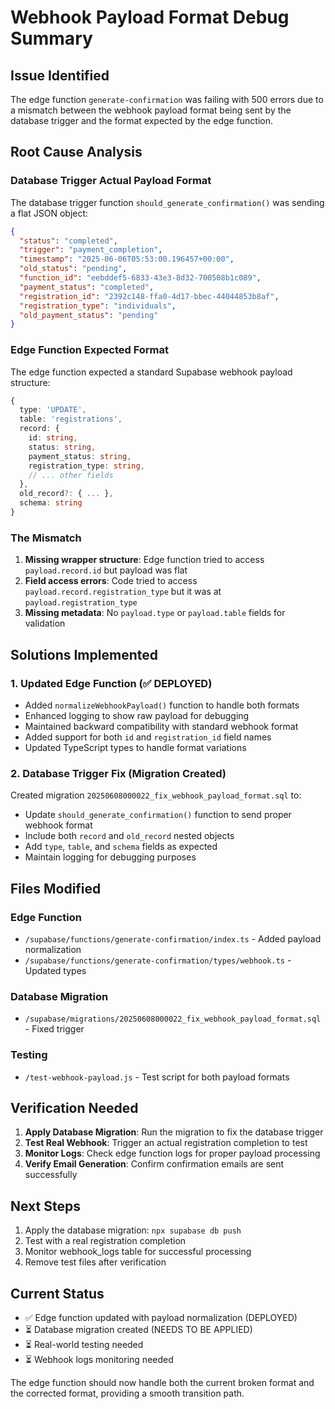 # Webhook Payload Format Debug Summary

## Issue Identified
The edge function `generate-confirmation` was failing with 500 errors due to a mismatch between the webhook payload format being sent by the database trigger and the format expected by the edge function.

## Root Cause Analysis

### Database Trigger Actual Payload Format
The database trigger function `should_generate_confirmation()` was sending a flat JSON object:
```json
{
  "status": "completed",
  "trigger": "payment_completion", 
  "timestamp": "2025-06-06T05:53:00.196457+00:00",
  "old_status": "pending",
  "function_id": "eebddef5-6833-43e3-8d32-700508b1c089",
  "payment_status": "completed", 
  "registration_id": "2392c148-ffa0-4d17-bbec-44044853b8af",
  "registration_type": "individuals",
  "old_payment_status": "pending"
}
```

### Edge Function Expected Format
The edge function expected a standard Supabase webhook payload structure:
```typescript
{
  type: 'UPDATE',
  table: 'registrations',
  record: {
    id: string,
    status: string,
    payment_status: string,
    registration_type: string,
    // ... other fields
  },
  old_record?: { ... },
  schema: string
}
```

### The Mismatch
1. **Missing wrapper structure**: Edge function tried to access `payload.record.id` but payload was flat
2. **Field access errors**: Code tried to access `payload.record.registration_type` but it was at `payload.registration_type`
3. **Missing metadata**: No `payload.type` or `payload.table` fields for validation

## Solutions Implemented

### 1. Updated Edge Function (✅ DEPLOYED)
- Added `normalizeWebhookPayload()` function to handle both formats
- Enhanced logging to show raw payload for debugging
- Maintained backward compatibility with standard webhook format
- Added support for both `id` and `registration_id` field names
- Updated TypeScript types to handle format variations

### 2. Database Trigger Fix (Migration Created)
Created migration `20250608000022_fix_webhook_payload_format.sql` to:
- Update `should_generate_confirmation()` function to send proper webhook format
- Include both `record` and `old_record` nested objects
- Add `type`, `table`, and `schema` fields as expected
- Maintain logging for debugging purposes

## Files Modified

### Edge Function
- `/supabase/functions/generate-confirmation/index.ts` - Added payload normalization
- `/supabase/functions/generate-confirmation/types/webhook.ts` - Updated types

### Database Migration
- `/supabase/migrations/20250608000022_fix_webhook_payload_format.sql` - Fixed trigger

### Testing
- `/test-webhook-payload.js` - Test script for both payload formats

## Verification Needed

1. **Apply Database Migration**: Run the migration to fix the database trigger
2. **Test Real Webhook**: Trigger an actual registration completion to test
3. **Monitor Logs**: Check edge function logs for proper payload processing
4. **Verify Email Generation**: Confirm confirmation emails are sent successfully

## Next Steps

1. Apply the database migration: `npx supabase db push`
2. Test with a real registration completion
3. Monitor webhook_logs table for successful processing
4. Remove test files after verification

## Current Status
- ✅ Edge function updated with payload normalization (DEPLOYED)
- ⏳ Database migration created (NEEDS TO BE APPLIED) 
- ⏳ Real-world testing needed
- ⏳ Webhook logs monitoring needed

The edge function should now handle both the current broken format and the corrected format, providing a smooth transition path.